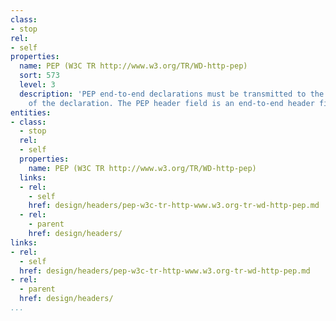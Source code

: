 ```yaml
---
class:
- stop
rel:
- self
properties:
  name: PEP (W3C TR http://www.w3.org/TR/WD-http-pep)
  sort: 573
  level: 3
  description: 'PEP end-to-end declarations must be transmitted to the ultimate recipient
    of the declaration. The PEP header field is an end-to-end header field. '
entities:
- class:
  - stop
  rel:
  - self
  properties:
    name: PEP (W3C TR http://www.w3.org/TR/WD-http-pep)
  links:
  - rel:
    - self
    href: design/headers/pep-w3c-tr-http-www.w3.org-tr-wd-http-pep.md
  - rel:
    - parent
    href: design/headers/
links:
- rel:
  - self
  href: design/headers/pep-w3c-tr-http-www.w3.org-tr-wd-http-pep.md
- rel:
  - parent
  href: design/headers/
...
```

